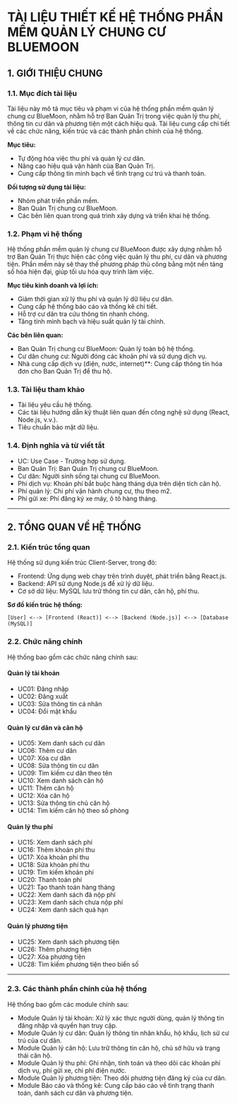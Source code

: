 # TÀI LIỆU THIẾT KẾ HỆ THỐNG PHẦN MỀM QUẢN LÝ CHUNG CƯ BLUEMOON

## 1. GIỚI THIỆU CHUNG

### 1.1. Mục đích tài liệu

Tài liệu này mô tả mục tiêu và phạm vi của hệ thống phần mềm quản lý chung cư BlueMoon, nhằm hỗ trợ Ban Quản Trị trong việc quản lý thu phí, thông tin cư dân và phương tiện một cách hiệu quả. Tài liệu cung cấp chi tiết về các chức năng, kiến trúc và các thành phần chính của hệ thống.

**Mục tiêu:**

- Tự động hóa việc thu phí và quản lý cư dân.
- Nâng cao hiệu quả vận hành của Ban Quản Trị.
- Cung cấp thông tin minh bạch về tình trạng cư trú và thanh toán.

**Đối tượng sử dụng tài liệu:**

- Nhóm phát triển phần mềm.
- Ban Quản Trị chung cư BlueMoon.
- Các bên liên quan trong quá trình xây dựng và triển khai hệ thống.

### 1.2. Phạm vi hệ thống

Hệ thống phần mềm quản lý chung cư BlueMoon được xây dựng nhằm hỗ trợ Ban Quản Trị thực hiện các công việc quản lý thu phí, cư dân và phương tiện. Phần mềm này sẽ thay thế phương pháp thủ công bằng một nền tảng số hóa hiện đại, giúp tối ưu hóa quy trình làm việc.

**Mục tiêu kinh doanh và lợi ích:**

- Giảm thời gian xử lý thu phí và quản lý dữ liệu cư dân.
- Cung cấp hệ thống báo cáo và thống kê chi tiết.
- Hỗ trợ cư dân tra cứu thông tin nhanh chóng.
- Tăng tính minh bạch và hiệu suất quản lý tài chính.

**Các bên liên quan:**

- Ban Quản Trị chung cư BlueMoon: Quản lý toàn bộ hệ thống.
- Cư dân chung cư: Người đóng các khoản phí và sử dụng dịch vụ.
- Nhà cung cấp dịch vụ (điện, nước, internet)\*\*: Cung cấp thông tin hóa đơn cho Ban Quản Trị để thu hộ.

### 1.3. Tài liệu tham khảo

- Tài liệu yêu cầu hệ thống.
- Các tài liệu hướng dẫn kỹ thuật liên quan đến công nghệ sử dụng (React, Node.js, v.v.).
- Tiêu chuẩn bảo mật dữ liệu.

### 1.4. Định nghĩa và từ viết tắt

- UC: Use Case - Trường hợp sử dụng.
- Ban Quản Trị: Ban Quản Trị chung cư BlueMoon.
- Cư dân: Người sinh sống tại chung cư BlueMoon.
- Phí dịch vụ: Khoản phí bắt buộc hàng tháng dựa trên diện tích căn hộ.
- Phí quản lý: Chi phí vận hành chung cư, thu theo m2.
- Phí gửi xe: Phí đăng ký xe máy, ô tô hàng tháng.

---

## 2. TỔNG QUAN VỀ HỆ THỐNG

### 2.1. Kiến trúc tổng quan

Hệ thống sử dụng kiến trúc Client-Server, trong đó:

- Frontend: Ứng dụng web chạy trên trình duyệt, phát triển bằng React.js.
- Backend: API sử dụng Node.js để xử lý dữ liệu.
- Cơ sở dữ liệu: MySQL lưu trữ thông tin cư dân, căn hộ, phí thu.

**Sơ đồ kiến trúc hệ thống:**

```
[User] <--> [Frontend (React)] <--> [Backend (Node.js)] <--> [Database (MySQL)]
```

### 2.2. Chức năng chính

Hệ thống bao gồm các chức năng chính sau:

#### **Quản lý tài khoản**

- UC01: Đăng nhập
- UC02: Đăng xuất
- UC03: Sửa thông tin cá nhân
- UC04: Đổi mật khẩu

#### **Quản lý cư dân và căn hộ**

- UC05: Xem danh sách cư dân
- UC06: Thêm cư dân
- UC07: Xóa cư dân
- UC08: Sửa thông tin cư dân
- UC09: Tìm kiếm cư dân theo tên
- UC10: Xem danh sách căn hộ
- UC11: Thêm căn hộ
- UC12: Xóa căn hộ
- UC13: Sửa thông tin chủ căn hộ
- UC14: Tìm kiếm căn hộ theo số phòng

#### **Quản lý thu phí**

- UC15: Xem danh sách phí
- UC16: Thêm khoản phí thu
- UC17: Xóa khoản phí thu
- UC18: Sửa khoản phí thu
- UC19: Tìm kiếm khoản phí
- UC20: Thanh toán phí
- UC21: Tạo thanh toán hàng tháng
- UC22: Xem danh sách đã nộp phí
- UC23: Xem danh sách chưa nộp phí
- UC24: Xem danh sách quá hạn

#### **Quản lý phương tiện**

- UC25: Xem danh sách phương tiện
- UC26: Thêm phương tiện
- UC27: Xóa phương tiện
- UC28: Tìm kiếm phương tiện theo biển số

---

### 2.3. Các thành phần chính của hệ thống

Hệ thống bao gồm các module chính sau:

- Module Quản lý tài khoản: Xử lý xác thực người dùng, quản lý thông tin đăng nhập và quyền hạn truy cập.
- Module Quản lý cư dân: Quản lý thông tin nhân khẩu, hộ khẩu, lịch sử cư trú của cư dân.
- Module Quản lý căn hộ: Lưu trữ thông tin căn hộ, chủ sở hữu và trạng thái căn hộ.
- Module Quản lý thu phí: Ghi nhận, tính toán và theo dõi các khoản phí dịch vụ, phí gửi xe, chi phí điện nước.
- Module Quản lý phương tiện: Theo dõi phương tiện đăng ký của cư dân.
- Module Báo cáo và thống kê: Cung cấp báo cáo về tình trạng thanh toán, danh sách cư dân và phương tiện.

